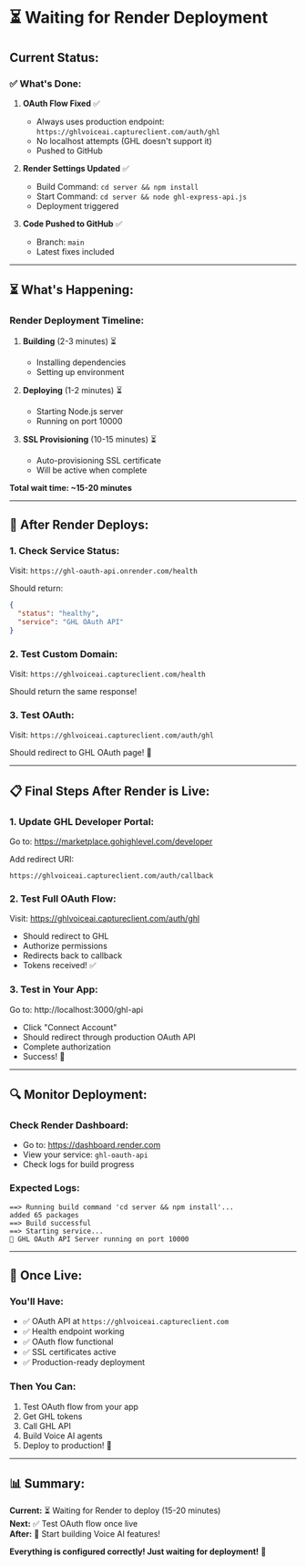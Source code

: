 # ⏳ **Waiting for Render Deployment**

## **Current Status:**

### ✅ **What's Done:**
1. **OAuth Flow Fixed** ✅
   - Always uses production endpoint: `https://ghlvoiceai.captureclient.com/auth/ghl`
   - No localhost attempts (GHL doesn't support it)
   - Pushed to GitHub

2. **Render Settings Updated** ✅
   - Build Command: `cd server && npm install`
   - Start Command: `cd server && node ghl-express-api.js`
   - Deployment triggered

3. **Code Pushed to GitHub** ✅
   - Branch: `main`
   - Latest fixes included

---

## ⏳ **What's Happening:**

### **Render Deployment Timeline:**
1. **Building** (2-3 minutes) ⏳
   - Installing dependencies
   - Setting up environment

2. **Deploying** (1-2 minutes) ⏳
   - Starting Node.js server
   - Running on port 10000

3. **SSL Provisioning** (10-15 minutes) ⏳
   - Auto-provisioning SSL certificate
   - Will be active when complete

**Total wait time: ~15-20 minutes**

---

## 🎯 **After Render Deploys:**

### **1. Check Service Status:**
Visit: `https://ghl-oauth-api.onrender.com/health`

Should return:
```json
{
  "status": "healthy",
  "service": "GHL OAuth API"
}
```

### **2. Test Custom Domain:**
Visit: `https://ghlvoiceai.captureclient.com/health`

Should return the same response!

### **3. Test OAuth:**
Visit: `https://ghlvoiceai.captureclient.com/auth/ghl`

Should redirect to GHL OAuth page! 🎉

---

## 📋 **Final Steps After Render is Live:**

### **1. Update GHL Developer Portal:**
Go to: https://marketplace.gohighlevel.com/developer

Add redirect URI:
```
https://ghlvoiceai.captureclient.com/auth/callback
```

### **2. Test Full OAuth Flow:**
Visit: https://ghlvoiceai.captureclient.com/auth/ghl
- Should redirect to GHL
- Authorize permissions
- Redirects back to callback
- Tokens received! ✅

### **3. Test in Your App:**
Go to: http://localhost:3000/ghl-api
- Click "Connect Account"
- Should redirect through production OAuth API
- Complete authorization
- Success! 🎉

---

## 🔍 **Monitor Deployment:**

### **Check Render Dashboard:**
- Go to: https://dashboard.render.com
- View your service: `ghl-oauth-api`
- Check logs for build progress

### **Expected Logs:**
```
==> Running build command 'cd server && npm install'...
added 65 packages
==> Build successful
==> Starting service...
🚀 GHL OAuth API Server running on port 10000
```

---

## 🎉 **Once Live:**

### **You'll Have:**
- ✅ OAuth API at `https://ghlvoiceai.captureclient.com`
- ✅ Health endpoint working
- ✅ OAuth flow functional
- ✅ SSL certificates active
- ✅ Production-ready deployment

### **Then You Can:**
1. Test OAuth flow from your app
2. Get GHL tokens
3. Call GHL API
4. Build Voice AI agents
5. Deploy to production! 🚀

---

## 📊 **Summary:**

**Current:** ⏳ Waiting for Render to deploy (15-20 minutes)  
**Next:** ✅ Test OAuth flow once live  
**After:** 🎉 Start building Voice AI features!  

**Everything is configured correctly! Just waiting for deployment!** 🚀

